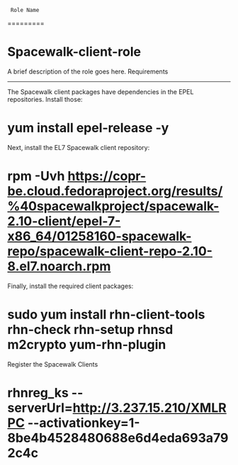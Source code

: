      Role Name
=========

Spacewalk-client-role
=========

A brief description of the role goes here.
Requirements

------------
The Spacewalk client packages have dependencies in the EPEL repositories. Install those:
# yum install epel-release -y
Next, install the EL7 Spacewalk client repository:
# rpm -Uvh https://copr-be.cloud.fedoraproject.org/results/%40spacewalkproject/spacewalk-2.10-client/epel-7-x86_64/01258160-spacewalk-repo/spacewalk-client-repo-2.10-8.el7.noarch.rpm
Finally, install the required client packages:
# sudo yum install rhn-client-tools rhn-check rhn-setup rhnsd m2crypto yum-rhn-plugin
Register the Spacewalk Clients
# rhnreg_ks --serverUrl=http://3.237.15.210/XMLRPC --activationkey=1-8be4b4528480688e6d4eda693a792c4c

